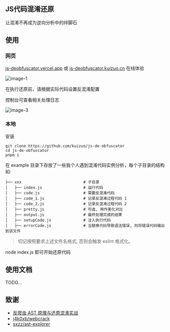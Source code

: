 ## JS代码混淆还原

让混淆不再成为逆向分析中的绊脚石

## 使用

### 网页

[js-deobfuscator.vercel.app](https://js-deobfuscator.vercel.app/) 或 [js-deobfuscator.kuizuo.cn](https://js-deobfuscator.kuizuo.cn/) 在线体验

![image-1](./images/1.png)

在执行还原前，请根据实际代码设置反混淆配置

控制台可查看相关处理日志

![image-3](./images/3.png)

### 本地

安装

```
git clone https://github.com/kuizuo/js-de-obfuscator
cd js-de-obfuscator
pnpm i
```

在 example 目录下存放了一些我个人遇到混淆代码实例分析，每个子目录的结构如:

```
├── xxx                           # 子目录
│   ├── index.js                  # 运行代码
│   ├── code.js                   # 需要反混淆代码
│   ├── code_1.js                 # 记录反混淆过程代码 1
│   ├── code_2.js                 # 记录反混淆过程代码 2
│   ├── pretty.js                 # 可选, 用作美化对比
│   ├── output.js                 # 最终处理完成的结果
│   ├── setupCode.js              # 注入执行代码
│   ├── errorCode.js              # 当替换代码导致语法错误, 则将错误代码输出到该文件
```

> 切记按照要求上述文件名格式, 否则会触发 eslint 格式化。

node index.js 即可开始还原代码

## 使用文档

TODO...

## 致谢

- [反爬虫 AST 原理与还原混淆实战](https://book.douban.com/subject/35575838/)
- [j4k0xb/webcrack](https://github.com/j4k0xb/webcrack)
- [sxzz/ast-explorer](https://github.com/sxzz/ast-explorer)


